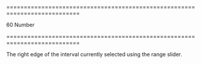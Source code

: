 ===========================================================================
<!--default-->60<!--/default-->
<!--type-->Number<!--/type-->
===========================================================================

<!--shortDescription-->
The right edge of the interval currently selected using the range slider.
<!--/shortDescription-->

<!--fullDescription-->

<!--/fullDescription-->